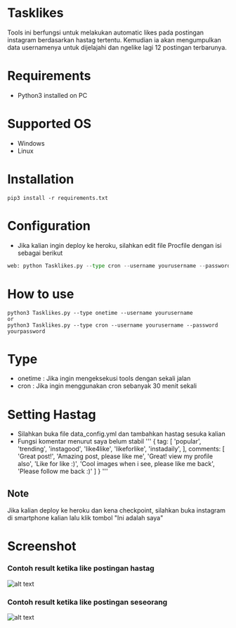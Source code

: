# Tasklikes
Tools ini berfungsi untuk melakukan automatic likes pada postingan instagram berdasarkan hastag tertentu. 
Kemudian ia akan mengumpulkan data usernamenya untuk dijelajahi dan ngelike lagi 12 postingan terbarunya.

# Requirements
- Python3 installed on PC

# Supported OS
- Windows
- Linux

# Installation
```
pip3 install -r requirements.txt
```

# Configuration
- Jika kalian ingin deploy ke heroku, silahkan edit file Procfile dengan
isi sebagai berikut
```python
web: python Tasklikes.py --type cron --username yourusername --password yourpassword
```

# How to use
```
python3 Tasklikes.py --type onetime --username yourusername
or 
python3 Tasklikes.py --type cron --username yourusername --password yourpassword
```

# Type
- onetime : Jika ingin mengeksekusi tools dengan sekali jalan
- cron : Jika ingin menggunakan cron sebanyak 30 menit sekali

# Setting Hastag
- Silahkan buka file data_config.yml dan tambahkan hastag sesuka kalian
- Fungsi komentar menurut saya belum stabil
'''
{
  tag: [
    'popular',
    'trending',
    'instagood',
    'like4like',
    'likeforlike',
    'instadaily',
  ],
  comments: [
    'Great post!',
    'Amazing post, please like me',
    'Great! view my profile also',
    'Like for like :)',
    'Cool images when i see, please like me back',
    'Please follow me back :)'
  ]
}
'''

## Note
Jika kalian deploy ke heroku dan kena checkpoint, silahkan buka instagram di smartphone kalian
lalu klik tombol "Ini adalah saya"

# Screenshot
### Contoh result ketika like postingan hastag
![alt text](https://i.imgur.com/lrR7CzI.png "Contoh result ketika like postingan hastag")

### Contoh result ketika like postingan seseorang
![alt text](https://i.imgur.com/f54msGP.png "Contoh result ketika like postingan seseorang")


